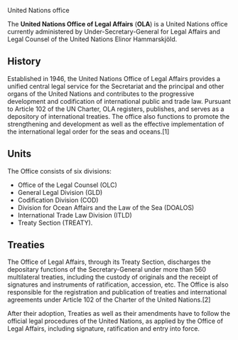 United Nations office

The **United Nations Office of Legal Affairs** (**OLA**) is a United Nations
office currently administered by Under-Secretary-General for Legal Affairs and
Legal Counsel of the United Nations Elinor Hammarskjöld.

## History

Established in 1946, the United Nations Office of Legal Affairs provides a
unified central legal service for the Secretariat and the principal and other
organs of the United Nations and contributes to the progressive development
and codification of international public and trade law. Pursuant to Article
102 of the UN Charter, OLA registers, publishes, and serves as a depository of
international treaties. The office also functions to promote the strengthening
and development as well as the effective implementation of the international
legal order for the seas and oceans.[1]

## Units

The Office consists of six divisions:

  * Office of the Legal Counsel (OLC)
  * General Legal Division (GLD)
  * Codification Division (COD)
  * Division for Ocean Affairs and the Law of the Sea (DOALOS)
  * International Trade Law Division (ITLD)
  * Treaty Section (TREATY).

## Treaties

The Office of Legal Affairs, through its Treaty Section, discharges the
depositary functions of the Secretary-General under more than 560 multilateral
treaties, including the custody of originals and the receipt of signatures and
instruments of ratification, accession, etc. The Office is also responsible
for the registration and publication of treaties and international agreements
under Article 102 of the Charter of the United Nations.[2]

After their adoption, Treaties as well as their amendments have to follow the
official legal procedures of the United Nations, as applied by the Office of
Legal Affairs, including signature, ratification and entry into force.